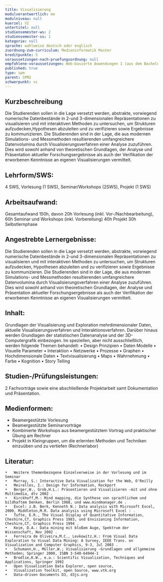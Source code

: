 ```yaml
---
title: Visualisierung
modulverantwortlich: me
modulniveau: null
kuerzel: VI
untertitel: null
studiensemester-ws: 2
studiensemester-ss: 1
kategorie: null
sprache: wahlweise deutsch oder englisch
zuordnung-zum-curriculum: Medieninformatik Master
kreditpunkte: 5
voraussetzungen-nach-pruefungsordnung: null
empfohlene-voraussetzungen: Web-basierte Anwendungen 1 (aus dem Bachelor) bzw. Kenntnisse in HTML und Javascript
published: true
type: spm
parent: SPM2
schwerpunkt: vc
---
```


## Kurzbeschreibung
Die Studierenden sollen in die Lage versetzt werden, abstrakte, vorwiegend numerische Datenbestände in 2-und 3-dimensionalen Repräsentationen zu visualisieren und mit interaktiven Methoden zu untersuchen, um Strukturen aufzudecken,Hypothesen abzuleiten und zu verifizieren sowie Ergebnisse zu kommunizieren. Die Studierenden sind in der Lage, die aus modernen Simulations- und Messmethoden resultierenden umfangreichere Datenvolumina durch Visualisierungsverfahren einer Analyse zuzuführen. Dies wird sowohl anhand von theoretischen Grundlagen, der Analyse und Präsentation aktueller Forschungsergebnisse als auch der Verifikation der erworbenen Kenntnisse an eigenen Visualisierungen vermittelt.


## Lehrform/SWS: 
4 SWS, Vorlesung (1 SWS), Seminar/Workshops (2SWS), Projekt (1 SWS)

## Arbeitsaufwand: 
Gesamtaufwand 150h, davon
20h Vorlesung (inkl. Vor-/Nachbearbeitung),
60h Seminar und Workshops (inkl. Vorbereitung)
40h Projekt
30h Selbstlernphase

## Angestrebte Lernergebnisse:
Die Studierenden sollen in die Lage versetzt werden, abstrakte, vorwiegend numerische Datenbestände in 2-und 3-dimensionalen Repräsentationen zu visualisieren und mit interaktiven Methoden zu untersuchen, um Strukturen aufzudecken, Hypothesen abzuleiten und zu verifizieren sowie Ergebnisse zu kommunizieren. Die Studierenden sind in der Lage, die aus modernen Simulations- und Messmethoden resultierenden umfangreichere Datenvolumina durch Visualisierungsverfahren einer Analyse zuzuführen. Dies wird sowohl anhand von theoretischen Grundlagen, der Analyse und Präsentation aktueller Forschungsergebnisse als auch der Verifikation der erworbenen Kenntnisse an eigenen Visualisierungen vermittelt.

## Inhalt:
Grundlagen der Visualisierung und Exploration mehrdimensionaler Daten, aktuelle Visualisierungsverfahren und Interaktionsverfahren.
Darüber hinaus werden Grundlagen der statistischen Datenanalyse und der 3D-Computergrafik einbezogen.
Im speziellen, aber nicht ausschließlich, werden folgende Themen behandelt:
	•	Design Prinzipien
	•	Daten Modelle
	•	Visuelle Parameter
	•	Interaktion
	•	Netzwerke
	•	Prozesse
	•	Graphen
	•	Hochdimensionale Daten
	•	Textvisualisierung
	•	Maps
	•	Wahrnehmung
	•	Farbe
	•	Kognition
	•	Story Telling

## Studien-/Prüfungsleistungen:
2 Fachvorträge sowie eine abschließende Projektarbeit samt Dokumentation und Präsentation.

## Medienformen:
- Beamergestützte Vorlesung
- Beamergestützte Seminarvorträge
- Kombinierte Workshops aus beamergestütztem Vortrag und praktischer Übung am Rechner
- Projekt in Kleingruppen, um die erlernten Methoden und Techniken einzuüben und zu vertiefen (Rechnerlabor)


## Literatur:
	•	Weitere themenbezogene Einzelverweise in der Vorlesung und im Seminar
	•	Murray, S.: Interactive Data Visualization for the Web, O'Reilly
	•	Meirelles, I.: Design for Information, Rockport
	•	Berger,W., Grob,H.L.: Präsentieren und Visualisieren -mit und ohne Multimedia, dtv 2002 .
	•	Kirckhoff,M.: Mind mapping, die Synthese von sprachlichem und bildhaftem Denken, Berlin 1988, und www.mindmanager.de .
	•	Excel: z.B. Berk, Kenneth N.: Data analysis with Microsoft Excel, 2000, Middleton,M.R. Data analysis using Microsoft Excel : .
	•	Tufte, E.R., The Visual Display of Quantitative Information, Cheshire,CT, Graphics Press 1983, und Envisioning Information, Cheshire,CT, Graphics Press 1994 .
	•	Keim, D.A.: Data mining mit bloßem Auge, Spektrum der Wissenschaft, Nov 2002 .
	•	Ferreira de Oliveira,M.C., Levkowitz,H.: From Visual Data Exploration to Visual Data Mining: A Survey, IEEE Trans. on Visualization and Computer Graphics, 9-3, Jul 2003 .
	•	Schumann,H., Müller,W.; Visualisierung -Grundlagen und allgemeine Methoden; Springer 2000, ISBN 3-540-64944-1
	•	Brodlie,K.W., e.a.: Scientific Visualization, Techniques and Applications, Springer 1992
	•	Open Visualization Data Explorer, open source,
	•	Visualization Toolkit, open Source, www.vtk.org
	•	Data-driven Documents D3, d3js.org
